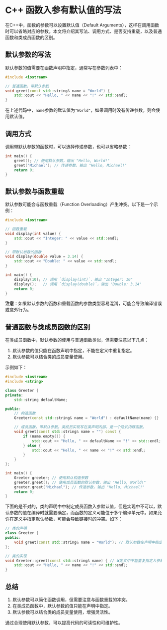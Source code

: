 # C++ 函数入参有默认值的写法

在C++中，函数的参数可以设置默认值（Default Arguments），这样在调用函数时可以省略对应的参数。本文将介绍其写法、调用方式、是否支持重载，以及普通函数和类成员函数的区别。

## 默认参数的写法

默认参数的值需要在函数声明中指定，通常写在参数列表中：

```cpp
#include <iostream>

// 普通函数，带默认参数
void greet(const std::string& name = "World") {
    std::cout << "Hello, " << name << "!" << std::endl;
}
```

在上述代码中，`name`参数的默认值为`"World"`，如果调用时没有传递参数，则会使用默认值。

## 调用方式

调用带默认参数的函数时，可以选择传递参数，也可以省略参数：

```cpp
int main() {
    greet(); // 使用默认参数，输出 "Hello, World!"
    greet("Michael"); // 传递参数，输出 "Hello, Michael!"
    return 0;
}
```

## 默认参数与函数重载

默认参数可能会与函数重载（Function Overloading）产生冲突。以下是一个示例：

```cpp
#include <iostream>

// 函数重载
void display(int value) {
    std::cout << "Integer: " << value << std::endl;
}

// 带默认参数的函数
void display(double value = 3.14) {
    std::cout << "Double: " << value << std::endl;
}

int main() {
    display(10); // 调用 `display(int)`，输出 "Integer: 10"
    display();   // 调用 `display(double)`，输出 "Double: 3.14"
    return 0;
}
```

**注意**：如果默认参数的函数和重载函数的参数类型容易混淆，可能会导致编译错误或意外行为。

## 普通函数与类成员函数的区别

在类成员函数中，默认参数的使用与普通函数类似，但需要注意以下几点：

1. 默认参数的值只能在函数声明中指定，不能在定义中重复指定。
2. 默认参数可以结合类的成员变量使用。

示例如下：

```cpp
#include <iostream>
#include <string>

class Greeter {
private:
    std::string defaultName;

public:
    // 构造函数
    Greeter(const std::string& name = "World") : defaultName(name) {}

    // 成员函数，带默认参数。类成员实现写在类声明内部，是一个隐式内联函数。
    void greet(const std::string& name = "") const {
        if (name.empty()) {
            std::cout << "Hello, " << defaultName << "!" << std::endl;
        } else {
            std::cout << "Hello, " << name << "!" << std::endl;
        }
    }
};

int main() {
    Greeter greeter; // 使用默认构造参数
    greeter.greet(); // 使用成员函数的默认参数，输出 "Hello, World!"
    greeter.greet("Michael"); // 传递参数，输出 "Hello, Michael!"
    return 0;
}
```

下面的是不对的，类的声明中中制定成员函数入参默认值，但是实现中不可以，默认参数的值在编译时就需要确定，而函数的定义可能位于多个编译单元中。如果允许在定义中指定默认参数，可能会导致链接时的冲突。如下：

```cpp
// 类的声明
class Greeter {
public:
    void greet(const std::string& name = "World"); // 默认参数在声明中指定
};

// 类的实现
void Greeter::greet(const std::string& name) { // ❌定义中不能重复指定入参默认值！！！
    std::cout << "Hello, " << name << "!" << std::endl;
}
```

## 总结

1. 默认参数可以简化函数调用，但需要注意与函数重载的冲突。
2. 在类成员函数中，默认参数的值只能在声明中指定。
3. 默认参数可以结合类的成员变量使用，增强灵活性。

通过合理使用默认参数，可以提高代码的可读性和可维护性。

